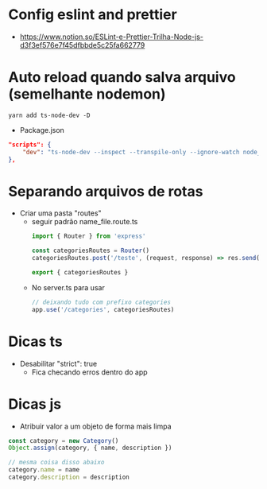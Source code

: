 # Config eslint and prettier
- https://www.notion.so/ESLint-e-Prettier-Trilha-Node-js-d3f3ef576e7f45dfbbde5c25fa662779

# Auto reload quando salva arquivo (semelhante nodemon)
```shell
yarn add ts-node-dev -D
```

- Package.json 
```json
"scripts": {
    "dev": "ts-node-dev --inspect --transpile-only --ignore-watch node_modules --respawn src/server.ts"
},
```

# Separando arquivos de rotas
- Criar uma pasta "routes"
    - seguir padrão name_file.route.ts
        ```ts
        import { Router } from 'express'

        const categoriesRoutes = Router()
        categoriesRoutes.post('/teste', (request, response) => res.send())

        export { categoriesRoutes }
        ```
    - No server.ts para usar
        ```ts
        // deixando tudo com prefixo categories
        app.use('/categories', categoriesRoutes)
        ```

# Dicas ts
- Desabilitar "strict": true
    - Fica checando erros dentro do app


# Dicas js
- Atribuir valor a um objeto de forma mais limpa
```js
const category = new Category()
Object.assign(category, { name, description })

// mesma coisa disso abaixo
category.name = name
category.description = description
```